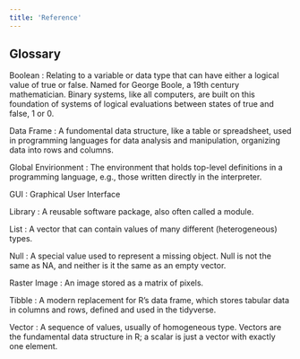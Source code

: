 ```yaml
---
title: 'Reference'
---
```


## Glossary

Boolean
: Relating to a variable or data type that can have either a logical value of true or false. Named for George Boole, a 19th century mathematician. Binary systems, like all computers, are built on this foundation of systems of logical evaluations between states of true and false, 1 or 0.

Data Frame
: A fundomental data structure, like a table or spreadsheet, used in programming languages for data analysis and manipulation, organizing data into rows and columns. 

Global Envirionment
: The environment that holds top-level definitions in a programming language, e.g., those written directly in the interpreter.

GUI
: Graphical User Interface

Library
: A reusable software package, also often called a module.

List
: A vector that can contain values of many different (heterogeneous) types.

Null
: A special value used to represent a missing object. Null is not the same as NA, and neither is it the same as an empty vector.

Raster Image
: An image stored as a matrix of pixels.

Tibble
: A modern replacement for R’s data frame, which stores tabular data in columns and rows, defined and used in the tidyverse.

Vector
: A sequence of values, usually of homogeneous type. Vectors are the fundamental data structure in R; a scalar is just a vector with exactly one element.
